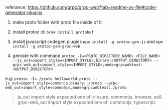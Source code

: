 
referance: https://github.com/grpc/grpc-web?tab=readme-ov-file#code-generator-plugins

1. make proto folder with proto file inside of it

2. install protoc cli `brew install protobuf`

3. install javascript codegen plugins `npm install -g protoc-gen-js` and `npm install -g protoc-gen-grpc-web`

4. genrate with command `protoc -I=<PROTO_DIRECTORY_NAME> <FILE_NAME> --js_out=import_style=<IMPORT_STYLE>,binary:<OUTPUT_DIRECTORY> --grpc-web_out=import_style=<IMPORT_STYLE>,mode=grpcwebtext:<OUTPUT_DIRECTORY>`

e.g: `protoc -I=./proto helloworld.proto --js_out=import_style=commonjs,binary:./proto --grpc-web_out=import_style=commonjs,mode=grpcwebtext:./proto`

> js_out import style expected one of: closure, commonjs, browser, es6. 
> grpc-web_out import style expected one of: commonjs, typescript. 